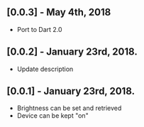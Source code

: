 ## [0.0.3] - May 4th, 2018
* Port to Dart 2.0

## [0.0.2] - January 23rd, 2018.

* Update description

## [0.0.1] - January 23rd, 2018.

* Brightness can be set and retrieved
* Device can be kept "on"


